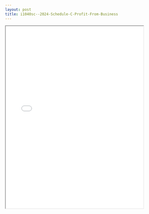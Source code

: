 ```yaml
---
layout: post
title: i1040sc--2024-Schedule-C-Profit-From-Business
---
```


<div class="pdf-container">
<iframe src="/ea/_pdf-2-md/i1040sc--2024-Schedule-C-Profit-From-Business.pdf" height="600" width="90%" allowFullScreen="true"></iframe>
</div>

